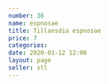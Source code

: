 ```yaml
---
number: 36
name: espnosae
title: Tillansdia espnosae
price: 7
categories: 
date: 2020-01-12 12:00
layout: page
seller: stl
---
```

